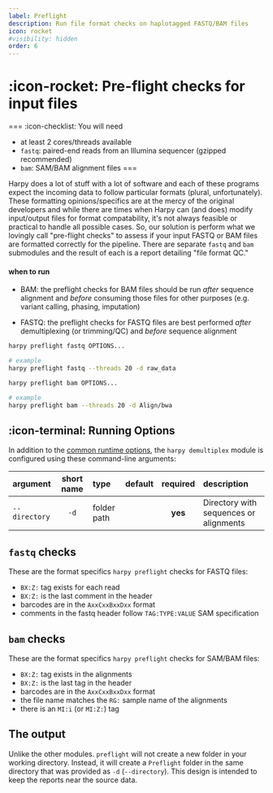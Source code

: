 ```yaml
---
label: Preflight
description: Run file format checks on haplotagged FASTQ/BAM files
icon: rocket
#visibility: hidden
order: 6
---
```


# :icon-rocket: Pre-flight checks for input files

===  :icon-checklist: You will need
- at least 2 cores/threads available
- `fastq`: paired-end reads from an Illumina sequencer (gzipped recommended)
- `bam`: SAM/BAM alignment files
===

Harpy does a lot of stuff with a lot of software and each of these programs expect the incoming data to follow particular formats (plural, unfortunately).
These formatting opinions/specifics are at the mercy of the original developers and while there are times when Harpy can (and does)
modify input/output files for format compatability, it's not always feasible or practical to handle all possible cases. So, our
solution is perform what we lovingly call "pre-flight checks" to assess if your input FASTQ or BAM files are formatted correctly
for the pipeline. There are separate `fastq` and `bam` submodules and the result of each is a report detailing "file format QC." 

#### when to run
- BAM: the preflight checks for BAM files should be run _after_ sequence alignment and _before_ consuming those files for other purposes
(e.g. variant calling, phasing, imputation)

- FASTQ: the preflight checks for FASTQ files are best performed _after_ demultiplexing (or trimming/QC) and _before_ sequence alignment

```bash fastq usage and example
harpy preflight fastq OPTIONS...

# example 
harpy preflight fastq --threads 20 -d raw_data
```

```bash bam usage and example
harpy preflight bam OPTIONS... 

# example
harpy preflight bam --threads 20 -d Align/bwa
```

## :icon-terminal: Running Options
In addition to the [common runtime options](../commonoptions.md), the `harpy demultiplex` module is configured using these command-line arguments:

| argument          | short name | type       | default | required | description                                                                          |
|:------------------|:----------:|:-----------|:-------:|:--------:|:-------------------------------------------------------------------------------------|
| `--directory`          |    `-d`    | folder path |         | **yes**  | Directory with sequences or alignments                                                              |


## `fastq` checks
These are the format specifics `harpy preflight` checks for FASTQ files:
- `BX:Z:` tag exists for each read
- `BX:Z:` is the last comment in the header
- barcodes are in the `AxxCxxBxxDxx` format
- comments in the fastq header follow `TAG:TYPE:VALUE` SAM specification


## `bam` checks
These are the format specifics `harpy preflight` checks for SAM/BAM files:
- `BX:Z:` tag exists in the alignments
- `BX:Z:` is the last tag in the header
- barcodes are in the `AxxCxxBxxDxx` format
- the file name matches the `RG:` sample name of the alignments
- there is an `MI:i` (or `MI:Z:`) tag

## The output
Unlike the other modules. `preflight` will not create a new folder in your working directory. Instead, it will create 
a `Preflight` folder in the same directory that was provided as `-d` (`--directory`). This design is intended to keep
the reports near the source data.